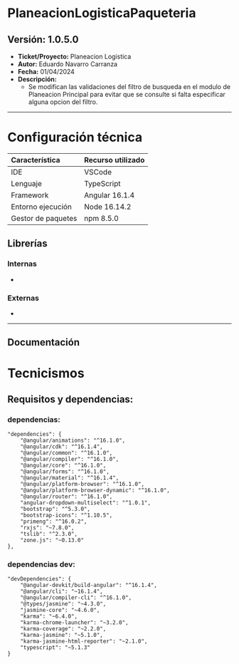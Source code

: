 # PlaneacionLogisticaPaqueteria

## Versión: 1.0.5.0
- __Ticket/Proyecto:__ Planeacion Logistica
- __Autor:__ Eduardo Navarro Carranza
- __Fecha:__ 01/04/2024
- __Descripción:__
  - Se modifican las validaciones del filtro de busqueda en el modulo de Planeacion Principal para evitar que se consulte si falta especificar alguna opcion del filtro.

--------
# Configuración técnica
| Característica          | Recurso utilizado |
| :---------------------- | :---------------- |
| IDE                     | VSCode            |
| Lenguaje                | TypeScript        |
| Framework               | Angular 16.1.4    |
| Entorno ejecución       | Node 16.14.2      | 
| Gestor de paquetes      | npm 8.5.0         |

## Librerías
### Internas
-
### Externas
-
--------------
## Documentación
# Tecnicismos
## Requisitos y dependencias: 
### dependencias: 
```
"dependencies": {
    "@angular/animations": "^16.1.0",
    "@angular/cdk": "^16.1.4",
    "@angular/common": "^16.1.0",
    "@angular/compiler": "^16.1.0",
    "@angular/core": "^16.1.0",
    "@angular/forms": "^16.1.0",
    "@angular/material": "^16.1.4",
    "@angular/platform-browser": "^16.1.0",
    "@angular/platform-browser-dynamic": "^16.1.0",
    "@angular/router": "^16.1.0",
    "angular-dropdown-multiselect": "^1.0.1",
    "bootstrap": "^5.3.0",
    "bootstrap-icons": "^1.10.5",
    "primeng": "^16.0.2",
    "rxjs": "~7.8.0",
    "tslib": "^2.3.0",
    "zone.js": "~0.13.0"
},
```
### dependencias dev: 
```
"devDependencies": {
    "@angular-devkit/build-angular": "^16.1.4",
    "@angular/cli": "~16.1.4",
    "@angular/compiler-cli": "^16.1.0",
    "@types/jasmine": "~4.3.0",
    "jasmine-core": "~4.6.0",
    "karma": "~6.4.0",
    "karma-chrome-launcher": "~3.2.0",
    "karma-coverage": "~2.2.0",
    "karma-jasmine": "~5.1.0",
    "karma-jasmine-html-reporter": "~2.1.0",
    "typescript": "~5.1.3"
}
```
